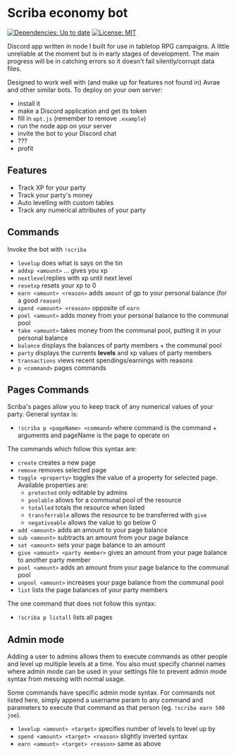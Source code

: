 # Scriba economy bot
[![Dependencies: Up to date](https://david-dm.org/arcayn/rpg-econbot.svg)](https://david-dm.org/arcayn/rpg-econbot) [![License: MIT](https://img.shields.io/badge/License-MIT-green.svg)](https://opensource.org/licenses/MIT)


Discord app written in node I built for use in tabletop RPG campaigns. A little unreliable at the moment but is in early stages
of development. The main progress will be in catching errors so it doesn't fail silently/corrupt data files.

Designed to work well with (and make up for features not found in) Avrae and other similar bots. To deploy on your own server: 
 - install it
 - make a Discord application and get its token 
 - fill in `opt.js` (remember to remove `.example`)
 - run the node app on your server
 - invite the bot to your Discord chat
 - ???
 - profit
 
 ## Features
  - Track XP for your party
  - Track your party's money
  - Auto levelling with custom tables
  - Track any numerical attributes of your party
 
 ## Commands
 Invoke the bot with `!scriba`
  - `levelup` does what is says on the tin
  - `addxp <amount>` ... gives you xp
  - `nextlevel`replies with xp until next level
  - `resetxp` resets your xp to 0
  - `earn <amount> <reason>` adds `amount` of gp to your personal balance (for a good `reason`)
  - `spend <amount> <reason>` opposite of `earn`
  - `pool <amount>` adds money from your personal balance to the communal pool
  - `take <amount>` takes money from the communal pool, putting it in your personal balance
  - `balance` displays the balances of party members + the communal pool
  - `party` displays the currents **levels** and xp values of party members
  - `transactions` views recent spendings/earnings with reasons
  - `p <command>` pages commands

## Pages Commands
Scriba's pages allow you to keep track of any numerical values of your party. General syntax is:
 - `!scriba p <pageName> <command>` where command is the command + arguments and pageName is the page to operate on

The commands which follow this syntax are:
 - `create` creates a new page
 - `remove` removes selected page
 - `toggle <property>` toggles the value of a property for selected page. Available properties are:
     * `protected` only editable by admins
     * `poolable` allows for a communal pool of the resource
     * `totalled` totals the resource when listed
     * `transferrable` allows the resource to be transferred with `give`
     * `negativeable` allows the value to go below 0
 - `add <amount>` adds an amount to your page balance
 - `sub <amount>` subtracts an amount from your page balance
 - `set <amount>` sets your page balance to an amount
 - `give <amount> <party member>` gives an amount from your page balance to another party member
 - `pool <amount>` adds an amount from your page balance to the communal pool
 - `unpool <amount>` increases your page balance from the communal pool
 - `list` lists the page balances of your party members

The one command that does not follow this syntax:
 - `!scriba p listall` lists all pages

## Admin mode
Adding a user to admins allows them to execute commands as other people and level up multiple levels at a time. You also must specify channel names where admin mode can be used in your settings file to prevent admin mode syntax from messing with normal usage.

Some commands have specific admin mode syntax. For commands not listed here, simply append a username param to any command and parameters to execute that command as that person (eg. `!scriba earn 500 joe`).
  - `levelup <amount> <target>` specifies number of levels to level up by
  - `spend <amount> <target> <reason>` slightly inverted syntax
  - `earn <amount> <target> <reason>` same as above
